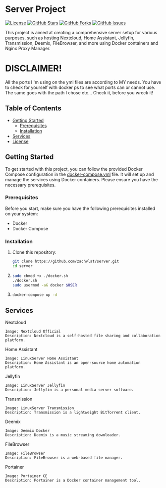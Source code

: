 # Server Project

[![License](https://img.shields.io/badge/license-GNUv3-blue.svg)](LICENSE)
[![GitHub Stars](https://img.shields.io/github/stars/zachvlat/server.svg)](https://github.com/zachvlat/server/stargazers)
[![GitHub Forks](https://img.shields.io/github/forks/zachvlat/server.svg)](https://github.com/zachvlat/server/network)
[![GitHub Issues](https://img.shields.io/github/issues/zachvlat/server.svg)](https://github.com/zachvlat/server/issues)

This project is aimed at creating a comprehensive server setup for various purposes, such as hosting Nextcloud, Home Assistant, Jellyfin, Transmission, Deemix, FileBrowser, and more using Docker containers and Nginx Proxy Manager.

# DISCLAIMER!
All the ports I 'm using on the yml files are according to MY needs. You have to check for yourself with docker ps to see what ports can or cannot use. The same goes with the path I chose etc... Check it, before you wreck it!

## Table of Contents
- [Getting Started](#getting-started)
  - [Prerequisites](#prerequisites)
  - [Installation](#installation)
- [Services](#services)
- [License](#license)

## Getting Started

To get started with this project, you can follow the provided Docker Compose configuration in the [docker-compose.yml](docker-compose.yml) file. It will set up and manage the services using Docker containers. Please ensure you have the necessary prerequisites.

### Prerequisites

Before you start, make sure you have the following prerequisites installed on your system:

- Docker
- Docker Compose

### Installation

1. Clone this repository:

   ```bash
   git clone https://github.com/zachvlat/server.git
   cd server

2. ```bash
   sudo chmod +x ./docker.sh
   ./docker.sh
   sudo usermod -aG docker $USER

3. ```bash
   docker-compose up -d

## Services

Nextcloud

    Image: Nextcloud Official
    Description: Nextcloud is a self-hosted file sharing and collaboration platform.

Home Assistant

    Image: LinuxServer Home Assistant
    Description: Home Assistant is an open-source home automation platform.

Jellyfin

    Image: LinuxServer Jellyfin
    Description: Jellyfin is a personal media server software.

Transmission

    Image: LinuxServer Transmission
    Description: Transmission is a lightweight BitTorrent client.

Deemix

    Image: Deemix Docker
    Description: Deemix is a music streaming downloader.

FileBrowser

    Image: FileBrowser
    Description: FileBrowser is a web-based file manager.

Portainer

    Image: Portainer CE
    Description: Portainer is a Docker container management tool.
